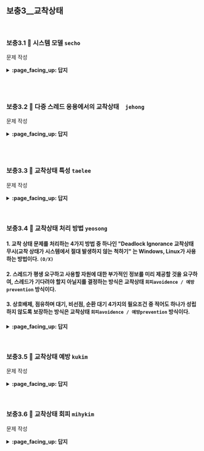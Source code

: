 ## 보충3__교착상태

<br>

### 보충3.1 :fallen_leaf:  시스템 모델 `secho`

문제 작성

<details>
<summary> <b> :page_facing_up: 답지 </b>  </summary>
<div markdown="1">


답지작성

</div>
</details>
<br><br>

<br>

### 보충3.2 :fallen_leaf:  다중 스레드 응용에서의 교착상태　`jehong`

문제 작성

<details>
<summary> <b> :page_facing_up: 답지 </b>  </summary>
<div markdown="1">


답지작성

</div>
</details>
<br><br>

<br>

### 보충3.3 :fallen_leaf:  교착상태 특성 `taelee`

문제 작성

<details>
<summary> <b> :page_facing_up: 답지 </b>  </summary>
<div markdown="1">


답지작성

</div>
</details>
<br><br>



### 보충3.4 :fallen_leaf:  교착상태 처리 방법 `yeosong`

#### 1. 교착 상태 문제를 처리하는 4가지 방법 중 하나인 "Deadlock Ignorance 교착상태 무시(교착 상태가 시스템에서 절대 발생하지 않는 척하기" 는 Windows, Linux가 사용하는 방법이다. `(O/X)` 

#### 2. 스레드가 평생 요구하고 사용할 자원에 대한 부가적인 정보를 미리 제공할 것을 요구하여, 스레드가 기다려야 할지 아닐지를 결정하는 방식은 교착상태 `회피avoidence / 예방prevention` 방식이다.

#### 3. 상호배제, 점유하며 대기, 비선점, 순환 대기 4가지의 필요조건 중 적어도 하나가 성립하지 않도록 보장하는 방식은 교착상태 `회피avoidence / 예방prevention` 방식이다.

<details>
<summary> <b> :page_facing_up: 답지 </b>  </summary>
<div markdown="1">

#### 1. 교착 상태 문제를 처리하는 4가지 방법 중 하나인 "Deadlock Ignorance 교착상태 무시(교착 상태가 시스템에서 절대 발생하지 않는 척하기" 는 Windows, Linux가 사용하는 방법이다.`(O)` 
> O. 교착 상태가 드물게 발생하고, 무시가 다른 처리 방법과 비교해 비용이 적게 든다고 판단될 경우 이런 선택을 내릴 수도 있다.

#### 2. 스레드가 평생 요구하고 사용할 자원에 대한 부가적인 정보를 미리 제공할 것을 요구하여, 스레드가 기다려야 할지 아닐지를 결정하는 방식은 교착상태 `회피avoidence` 방식이다.

#### 3. 상호배제, 점유하며 대기, 비선점, 순환 대기 4가지의 필요조건 중 적어도 하나가 성립하지 않도록 보장하는 방식은 교착상태 `예방prevention` 방식이다.



</div>
</details>
<br><br>

### 보충3.5 :fallen_leaf:  교착상태 예방 `kukim`

문제 작성

<details>
<summary> <b> :page_facing_up: 답지 </b>  </summary>
<div markdown="1">


답지작성

</div>
</details>
<br><br>

### 보충3.6 :fallen_leaf:  교착상태 회피 `mihykim`

문제 작성

<details>
<summary> <b> :page_facing_up: 답지 </b>  </summary>
<div markdown="1">


답지작성

</div>
</details>
<br><br>

